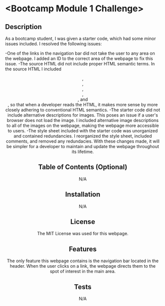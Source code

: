 # <Bootcamp Module 1 Challenge>

## Description

As a bootcamp student, I was given a starter code, which had some minor issues included. I resolved the following issues:

-One of the links in the navigation bar did not take the user to any area on the webpage. I added an ID to the correct area of the webpage to fix this issue.
-The source HTML did not include proper HTML semantic terms. In the source HTML I included <header>, <nav>, <main>, <section>, <aside>, and <footer>, so that when a developer reads the HTML, it makes more sense by more closely adhering to conventional HTML semantics.
-The starter code did not include alternative descriptions for images. This poses an issue if a user's browser does not load the image. I included alternative image descriptions to all of the images on the webpage, making the webpage more accessible to users.
-The style sheet included with the starter code was unorganized and contained redundancies. I reorganized the style sheet, included comments, and removed any redundacies. With these changes made, it will be simpler for a developer to maintain and update the webpage throughout its lifetime.

## Table of Contents (Optional)

N/A

## Installation

N/A

## License

The MIT License was used for this webpage.

## Features

The only feature this webpage contains is the navigation bar located in the header. When the user clicks on a link, the webpage directs them to the spot of interest in the main area.


## Tests

N/A
